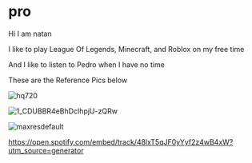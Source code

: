 # pro

Hi I am natan

I like to play League Of Legends, Minecraft, and Roblox on my free
time

And I like to listen to Pedro when I have no time

These are the Reference Pics below

![hq720](https://github.com/user-attachments/assets/123d9e04-26c1-4ebd-8db3-31211c5fcd0e)

![1_CDUBBR4eBhDcIhpjU-zQRw](https://github.com/user-attachments/assets/9205af21-483a-4ab4-9435-34279765a5a7)

![maxresdefault](https://github.com/user-attachments/assets/1e59cadd-7bd0-4c4c-a3bb-85b02500ae42)

https://open.spotify.com/embed/track/48lxT5qJF0yYyf2z4wB4xW?utm_source=generator
